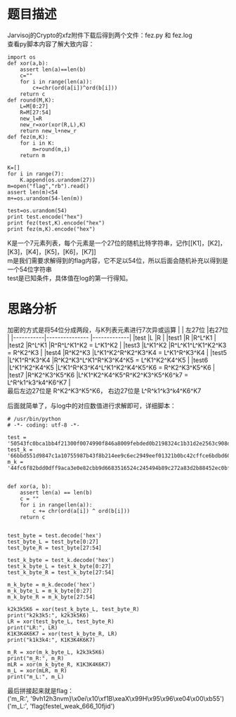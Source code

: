 # 题目描述
Jarvisoj的Crypto的xfz附件下载后得到两个文件：fez.py 和 fez.log  
查看py脚本内容了解大致内容：
```
import os
def xor(a,b):
    assert len(a)==len(b)
    c=""
    for i in range(len(a)):
        c+=chr(ord(a[i])^ord(b[i]))
    return c
def round(M,K):
    L=M[0:27]
    R=M[27:54]
    new_l=R
    new_r=xor(xor(R,L),K)
    return new_l+new_r
def fez(m,K):
    for i in K:
        m=round(m,i)
    return m

K=[]
for i in range(7):
    K.append(os.urandom(27))
m=open("flag","rb").read()
assert len(m)<54
m+=os.urandom(54-len(m))

test=os.urandom(54)
print test.encode("hex")
print fez(test,K).encode("hex")
print fez(m,K).encode("hex")
```
K是一个7元素列表，每个元素是一个27位的随机比特字符串，记作[[K1]，[K2]，[K3]，[K4]，[K5]，[K6]，[K7]]  
m是我们需要求解得到的flag内容，它不足以54位，所以后面会随机补充以得到是一个54位字符串  
test是已知条件，具体值在log的第一行得知。

# 思路分析
加密的方式是将54位分成两段，与K列表元素进行7次异或运算
|           | 左27位          |右27位       |
|-----------|--------------- |-------------|
|test       |L               |R            |
|test1      |R               |R^L^K1       |
|test2      |R^L^K1          |R^R^L^K1^K2 = L^K1^K2  |
|test3      |L^K1^K2         |R^L^K1^L^K1^K2^K3 = R^K2^K3   |
|test4      |R^K2^K3         |L^K1^K2^R^K2^K3^K4 = L^K1^R^K3^K4 |
|test5      |L^K1^R^K3^K4    |R^K2^K3^L^K1^R^K3^K4^K5 = L^K1^K2^K4^K5   |
|test6      |L^K1^K2^K4^K5   |L^K1^R^K3^K4^L^K1^K2^K4^K5^K6 = R^K2^K3^K5^K6  |
|test7      |R^K2^K3^K5^K6   |L^K1^K2^K4^K5^R^K2^K3^K5^K6^k7 = L^R^k1^k3^k4^K6^K7    |  
最后左边27位是 R^K2^K3^K5^K6， 右边27位是 L^R^k1^k3^k4^K6^K7

后面就简单了，与log中的对应数值进行求解即可，详细脚本：
```
# /usr/bin/python
# -*- coding: utf-8 -*-

test = '50543fc0bca1bb4f21300f0074990f846a8009febded0b2198324c1b31d2e2563c908dcabbc461f194e70527e03a807e9a478f9a56f7'
test_k = '66bbd551d9847c1a10755987b43f8b214ee9c6ec2949eef01321b0bc42cffce6bdbd604924e5cbd99b7c56cf461561186921087fa1e9'
m_k = '44fc6f82bdd0dff9aca3e0e82cbb9d6683516524c245494b89c272a83d2b88452ec0bfa0a73ffb42e304fe3748896111b9bdf4171903'


def xor(a, b):
    assert len(a) == len(b)
    c = ""
    for i in range(len(a)):
        c += chr(ord(a[i]) ^ ord(b[i]))
    return c


test_byte = test.decode('hex')
test_byte_L = test_byte[0:27]
test_byte_R = test_byte[27:54]

test_k_byte = test_k.decode('hex')
test_k_byte_L = test_k_byte[0:27]
test_k_byte_R = test_k_byte[27:54]

m_k_byte = m_k.decode('hex')
m_k_byte_L = m_k_byte[0:27]
m_k_byte_R = m_k_byte[27:54]

k2k3k5K6 = xor(test_k_byte_L, test_byte_R)
print("k2k3k5:", k2k3k5K6)
LR = xor(test_byte_L, test_byte_R)
print("LR:", LR)
K1K3K4K6K7 = xor(test_k_byte_R, LR)
print("k1k3k4:", K1K3K4K6K7)

m_R = xor(m_k_byte_L, k2k3k5K6)
print("m_R:", m_R)
mLR = xor(m_k_byte_R, K1K3K4K6K7)
m_L = xor(mLR, m_R)
print("m_L:", m_L)
```

最后拼接起来就是flag：  
('m_R:', '9vh12h3nvm}\x0ei\x10\xf1B\xeaX\x99H\x95\x96\xe04\x00\xb55')  
('m_L:', 'flag{festel_weak_666_10fjid')




